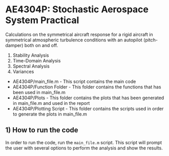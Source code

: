 # AE4304P: Stochastic Aerospace System Practical


Calculations on the symmetrical aircraft response for a rigid aircraft in symmetrical atmospheric turbulence conditions with an autopilot (pitch-damper) both on and off.

1. Stability Analysis
2. Time-Domain Analysis
3. Spectral Analysis
4. Variances

* AE4304P/main_file.m          - This script contains the main code
* AE4304P/Function Folder      - This folder contains the functions that has been used in main_file.m
* AE4304P/Plots                - This folder contains the plots that has been generated in main_file.m and used in the report
* AE4304P/Plotting Script      - This folder contains the scripts used in order to generate the plots in main_file.m

## 1) How to run the code
In order to run the code, run the `main_file.m` script. This script will prompt the user with several options to perform the analysis and show the results.
